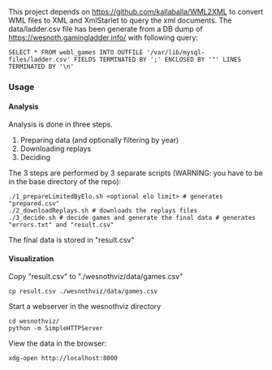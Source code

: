 This project depends on https://github.com/kallaballa/WML2XML to convert WML files to XML and XmlStarlet to query the xml documents. The data/ladder.csv file has been generate from a DB dump of https://wesnoth.gamingladder.info/ with following query:

    SELECT * FROM webl_games INTO OUTFILE '/var/lib/mysql-files/ladder.csv' FIELDS TERMINATED BY ';' ENCLOSED BY '"' LINES TERMINATED BY '\n'

### Usage

#### Analysis

Analysis is done in three steps.

1. Preparing data (and optionally filtering by year)
2. Downloading replays
3. Deciding 

The 3 steps are performed by 3 separate scripts (WARNING: you have to be in the base directory of the repo):

    ./1_prepareLimitedByElo.sh <optional elo limit> # generates "prepared.csv"
    ./2_downloadReplays.sh # downloads the replays files
    ./3_decide.sh # decide games and generate the final data # generates "errors.txt" and "result.csv"

The final data is stored in "result.csv"

#### Visualization

Copy "result.csv" to "./wesnothviz/data/games.csv"

    cp result.csv ./wesnothviz/data/games.csv

Start a webserver in the wesnothviz directory

    cd wesnothviz/
    python -m SimpleHTTPServer

View the data in the browser:

    xdg-open http://localhost:8000
